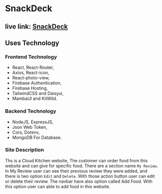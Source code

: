 # SnackDeck

## live link: [SnackDeck](https://snackdeck-a569c.web.app/)

## Uses Technology

### Frontend Technology
- React, React-Router,
- Axios, React-icon,
- React-photo-view,
- Firebase Authentication,
- Firebase Hosting,
- TailwindCSS and Daisyui,
- MambaUI and KitWild. 

### Backend Technology
- NodeJS, ExpressJS,
- Json Web Token,
- Cors, Dotenv,
- MongoDB For Database.

### Site Description

Ths is a Cloud Kitchen website, The customer can order food from this website and can give for specific food. There are a section name `My Review`. In My Review user can see their previous review they were added, and there is two option `Edit` and `Delete`. With those action button user can edit or delete their review. The navbar have also option called Add Food. With this option user can able to add food in this website.
